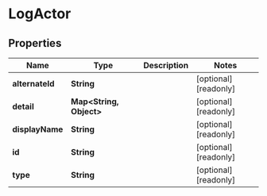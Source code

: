 

# LogActor


## Properties

| Name | Type | Description | Notes |
|------------ | ------------- | ------------- | -------------|
|**alternateId** | **String** |  |  [optional] [readonly] |
|**detail** | **Map&lt;String, Object&gt;** |  |  [optional] [readonly] |
|**displayName** | **String** |  |  [optional] [readonly] |
|**id** | **String** |  |  [optional] [readonly] |
|**type** | **String** |  |  [optional] [readonly] |



